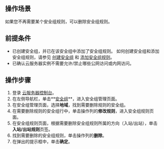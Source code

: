 ## 操作场景

如果您不再需要某个安全组规则，可以删除安全组规则。

## 前提条件

- 已创建安全组，并已在该安全组中添加了安全组规则。
如何创建安全组和添加安全组规则，请参见 [创建安全组](https://cloud.tencent.com/document/product/213/39738) 和 [添加安全组规则](https://cloud.tencent.com/document/product/213/39740)。
- 已确认云服务器实例不需要允许/禁止哪些公网访问或内网访问。

## 操作步骤

1. 登录 [云服务器控制台](https://console.cloud.tencent.com/cvm/index)。
2. 在左侧导航栏，单击**[安全组](https://console.cloud.tencent.com/cvm/securitygroup)**，进入安全组管理页面。
3. 在安全组管理页面，选择**地域**，找到需要删除规则的安全组。
4. 在需要删除规则的安全组行中，单击操作列的**修改规则**，进入安全组规则页面。
5. 在安全组规则页面，根据需要删除安全组规则所属的方向（入站/出站），单击**入站/出站规则**页签。
6. 找到需要删除的安全组规则，单击操作列的**删除**。
7. 在弹出的提示框中，单击**确定**。




